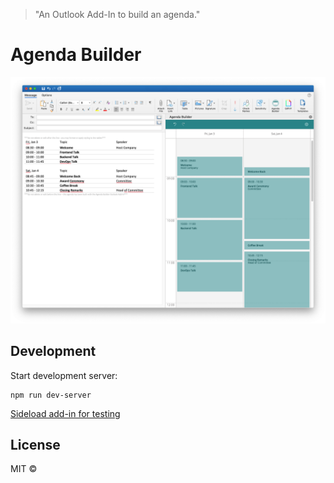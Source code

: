 > "An Outlook Add-In to build an agenda."

# Agenda Builder

<p align="center">
  <img src="screenshot.png" width="800">
</p>

## Development

Start development server:

```terminal
npm run dev-server
```

[Sideload add-in for testing](https://docs.microsoft.com/en-us/outlook/add-ins/sideload-outlook-add-ins-for-testing)


## License

MIT © [](https://github.com/)


